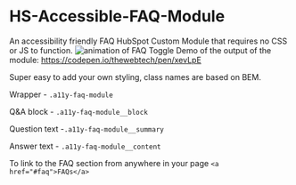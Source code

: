 # HS-Accessible-FAQ-Module
An accessibility friendly FAQ HubSpot Custom Module that requires no CSS or JS to function.
![animation of FAQ Toggle](https://spin.d.pr/3cRL10+)
Demo of the output of the module:
https://codepen.io/thewebtech/pen/xevLpE

Super easy to add your own styling, class names are based on BEM.

Wrapper - `.a11y-faq-module`

Q&A block -  `.a11y-faq-module__block`

Question text -`.a11y-faq-module__summary`

Answer text - `.a11y-faq-module__content`

To link to the FAQ section from anywhere in your page `<a href="#faq">FAQs</a>`
